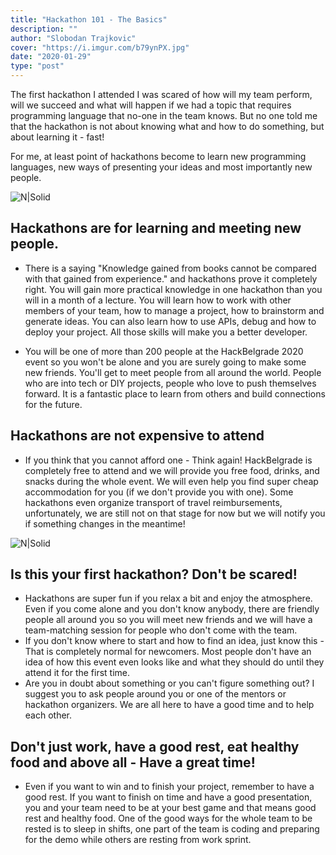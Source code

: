 ```yaml
---
title: "Hackathon 101 - The Basics"
description: ""
author: "Slobodan Trajkovic"
cover: "https://i.imgur.com/b79ynPX.jpg"
date: "2020-01-29"
type: "post"
---     
```


The first hackathon I attended I was scared of how will my team perform, will we succeed and what will happen if we had a topic that requires programming language that no-one in the team knows.
But no one told me that the hackathon is not about knowing what and how to do something, but about learning it - fast!

For me, at least point of hackathons become to learn new programming languages, new ways of presenting your ideas and most importantly new people.

![N|Solid](https://i.imgur.com/Y1i4Z2T.jpg)

## Hackathons are for learning and meeting new people.

- There is a saying &quot;Knowledge gained from books cannot be compared with that gained from experience.&quot; and hackathons prove it completely right. You will gain more practical knowledge in one hackathon than you will in a month of a lecture. You will learn how to work with other members of your team, how to manage a project, how to brainstorm and generate ideas. You can also learn how to use APIs, debug and how to deploy your project. All those skills will make you a better developer.

- You will be one of more than 200 people at the HackBelgrade 2020 event so you won&#39;t be alone and you are surely going to make some new friends. You&#39;ll get to meet people from all around the world. People who are into tech or DIY projects, people who love to push themselves forward. It is a fantastic place to learn from others and build connections for the future.

## Hackathons are not expensive to attend

- If you think that you cannot afford one - Think again! HackBelgrade is completely free to attend and we will provide you free food, drinks, and snacks during the whole event. We will even help you find super cheap accommodation for you (if we don&#39;t provide you with one). Some hackathons even organize transport of travel reimbursements, unfortunately, we are still not on that stage for now but we will notify you if something changes in the meantime!

![N|Solid](https://i.imgur.com/JUVyP6V.jpg)

## Is this your first hackathon? Don&#39;t be scared!

- Hackathons are super fun if you relax a bit and enjoy the atmosphere. Even if you come alone and you don&#39;t know anybody, there are friendly people all around you so you will meet new friends and we will have a team-matching session for people who don&#39;t come with the team.
- If you don&#39;t know where to start and how to find an idea, just know this - That is completely normal for newcomers. Most people don&#39;t have an idea of how this event even looks like and what they should do until they attend it for the first time.
- Are you in doubt about something or you can&#39;t figure something out? I suggest you to ask people around you or one of the mentors or hackathon organizers. We are all here to have a good time and to help each other.

## Don&#39;t just work, have a good rest, eat healthy food and above all - Have a great time!

- Even if you want to win and to finish your project, remember to have a good rest. If you want to finish on time and have a good presentation, you and your team need to be at your best game and that means good rest and healthy food. One of the good ways for the whole team to be rested is to sleep in shifts, one part of the team is coding and preparing for the demo while others are resting from work sprint.